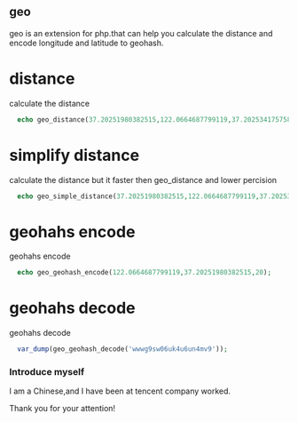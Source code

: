 ## geo

geo is an extension for php.that can help you calculate the distance and encode longitude and latitude to geohash.


# distance
calculate the distance
```php
  echo geo_distance(37.20251980382515,122.0664687799119,37.20253417575888,122.0664418307466);
```

# simplify distance
calculate the distance but it faster then geo_distance and lower percision
```php
  echo geo_simple_distance(37.20251980382515,122.0664687799119,37.20253417575888,122.0664418307466);
```

# geohahs encode
geohahs encode
```php
  echo geo_geohash_encode(122.0664687799119,37.20251980382515,20);
```

# geohahs decode
geohahs decode
```php
  var_dump(geo_geohash_decode('wwwg9sw06uk4u6un4mv9'));
```


### Introduce myself
I am a Chinese,and I have been at tencent company worked.


Thank you for your attention!
